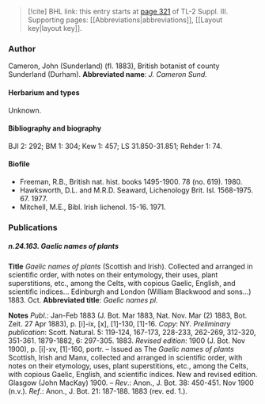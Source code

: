 > [!cite] BHL link: this entry starts at [page 321](https://www.biodiversitylibrary.org/page/33266628) of TL-2 Suppl. III.
> Supporting pages: [[Abbreviations|abbreviations]], [[Layout key|layout key]].

### Author

Cameron, John (Sunderland) (fl. 1883), British botanist of county Sunderland (Durham). 
**Abbreviated name**: *J. Cameron Sund.*

#### Herbarium and types

Unknown.

#### Bibliography and biography

BJI 2: 292; BM 1: 304; Kew 1: 457; LS 31.850-31.851; Rehder 1: 74.

#### Biofile

- Freeman, R.B., British nat. hist. books 1495-1900. 78 (no. 619). 1980.
- Hawksworth, D.L. and M.R.D. Seaward, Lichenology Brit. Isl. 1568-1975. 67. 1977.
- Mitchell, M.E., Bibl. Irish lichenol. 15-16. 1971.

### Publications

##### n.24.163. Gaelic names of plants

**Title**
*Gaelic names of plants* (Scottish and Irish). Collected and arranged in scientific order, with notes on their entymology, their uses, plant superstitions, etc., among the Celts, with copious Gaelic, English, and scientific indices... Edinburgh and London (William Blackwood and sons...) 1883. Oct.
**Abbreviated title**: *Gaelic names pl.*

**Notes**
*Publ*.: Jan-Feb 1883 (J. Bot. Mar 1883, Nat. Nov. Mar (2) 1883, Bot. Zeit. 27 Apr 1883), p. \[i\]-ix, \[x\], \[1\]-130, \[1\]-16. *Copy*: NY.
*Preliminary publication*: Scott. Natural. 5: 119-124, 167-173, 228-233, 262-269, 312-320, 351-361. 1879-1882, 6: 297-305. 1883.
*Revised edition*: 1900 (J. Bot. Nov 1900), p. \[i\]-xv, \[1\]-160, portr. – Issued as The *Gaelic names of plants* Scottish, Irish and Manx, collected and arranged in scientific order, with notes on their etymology, uses, plant superstitions, etc., among the Celts, with copious Gaelic, English, and scientific indices. New and revised edition. Glasgow (John MacKay) 1900. – *Rev*.: Anon., J. Bot. 38: 450-451. Nov 1900 (n.v.).
*Ref*.: Anon., J. Bot. 21: 187-188. 1883 (rev. ed. 1.).

